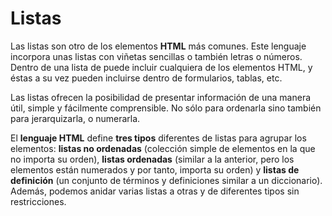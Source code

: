 # Listas

Las listas son otro de los elementos **HTML** más comunes. Este lenguaje incorpora unas listas con viñetas sencillas o también letras o números. Dentro de una lista de puede incluir cualquiera de los elementos HTML, y éstas a su vez pueden incluirse dentro de formularios, tablas, etc.

Las listas ofrecen la posibilidad de presentar información de una manera útil, simple y fácilmente comprensible. No sólo para ordenarla sino también para jerarquizarla, o numerarla.

El **lenguaje HTML** define **tres tipos** diferentes de listas para agrupar los elementos: **listas no ordenadas** (colección simple de elementos en la que no importa su orden), **listas ordenadas** (similar a la anterior, pero los elementos están numerados y por tanto, importa su orden) y **listas de definición** (un conjunto de términos y definiciones similar a un diccionario).
Además, podemos anidar varias listas a otras y de diferentes tipos sin restricciones.
